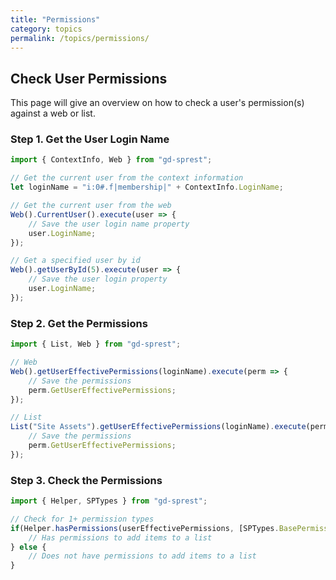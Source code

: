 ```yaml
---
title: "Permissions"
category: topics
permalink: /topics/permissions/
---
```

## Check User Permissions

This page will give an overview on how to check a user's permission(s) against a web or list.

### Step 1. Get the User Login Name

```ts
import { ContextInfo, Web } from "gd-sprest";

// Get the current user from the context information
let loginName = "i:0#.f|membership|" + ContextInfo.LoginName;

// Get the current user from the web
Web().CurrentUser().execute(user => {
    // Save the user login name property
    user.LoginName;
});

// Get a specified user by id
Web().getUserById(5).execute(user => {
    // Save the user login property
    user.LoginName;
});
```

### Step 2. Get the Permissions

```ts
import { List, Web } from "gd-sprest";

// Web
Web().getUserEffectivePermissions(loginName).execute(perm => {
    // Save the permissions
    perm.GetUserEffectivePermissions;
});

// List
List("Site Assets").getUserEffectivePermissions(loginName).execute(perm => {
    // Save the permissions
    perm.GetUserEffectivePermissions;
});
```

### Step 3. Check the Permissions
```ts
import { Helper, SPTypes } from "gd-sprest";

// Check for 1+ permission types
if(Helper.hasPermissions(userEffectivePermissions, [SPTypes.BasePermissionTypes.AddListItems])) {
    // Has permissions to add items to a list
} else {
    // Does not have permissions to add items to a list
}
```